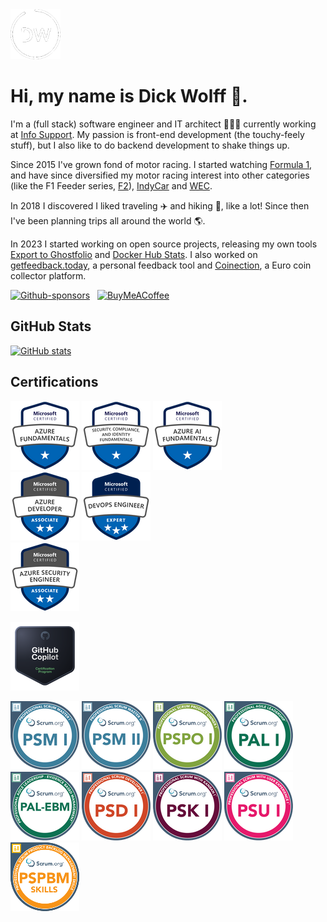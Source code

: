 <img src="./img/dw.png" width="80" height="80" alt="Dick Wolff"/>

# Hi, my name is Dick Wolff 🐺.

I'm a (full stack) software engineer and IT architect 👨🏻‍💻 currently working at [Info Support](https://infosupport.com). My passion is front-end development (the touchy-feely stuff), but I also like to do backend development to shake things up. 

Since 2015 I've grown fond of motor racing. I started watching [Formula 1](https://formula1.com), and have since diversified my motor racing interest into other categories (like the F1 Feeder series, [F2](https://www.fiaformula2.com)), [IndyCar](https://indycar.com) and [WEC](https://fiawec.com).

In 2018 I discovered I liked traveling ✈️ and hiking 🥾, like a lot! Since then I've been planning trips all around the world 🌎.

In 2023 I started working on open source projects, releasing my own tools [Export to Ghostfolio](https://github.com/dickwolff/Export-To-Ghostfolio) and [Docker Hub Stats](https://github.com/dickwolff/Docker-Hub-Stats). I also worked on [getfeedback.today](https://getfeedback.today), a personal feedback tool and [Coinection](https://coinection.eu), a Euro coin collector platform.

[![Github-sponsors](https://img.shields.io/badge/sponsor-30363D?style=for-the-badge&logo=GitHub-Sponsors&logoColor=#EA4AAA)](https://github.com/sponsors/dickwolff) &nbsp;
[![BuyMeACoffee](https://img.shields.io/badge/Buy%20Me%20a%20Coffee-ffdd00?style=for-the-badge&logo=buy-me-a-coffee&logoColor=black)](https://www.buymeacoffee.com/dickw0lff)

## GitHub Stats

[![GitHub stats](https://dickwolff-github-stats.vercel.app/api?username=dickwolff&show_icons=true&theme=github_dark&hide_title=true)](https://github.com/dickwolff)

## Certifications

[![January 6, 2021](/img/az-900.png)](https://learn.microsoft.com/api/credentials/share/en-us/dickw0lff/C21C3C791CF682D2?sharingId=1A0C846437215B22) [![March 21, 2024](/img/sc-900.png)](https://learn.microsoft.com/api/credentials/share/en-us/dickw0lff/70B6FDDCE06CA0EA?sharingId=1A0C846437215B22) [![March 11, 2024](/img/ai-900.png)](https://learn.microsoft.com/api/credentials/share/en-us/dickw0lff/337411E3DDFC1AA6?sharingId=1A0C846437215B22) \
[![November 14, 2023](/img/az-204.png)](https://learn.microsoft.com/api/credentials/share/en-us/dickw0lff/89D1A34C9E1FF89C?sharingId=1A0C846437215B22) [![January 4, 2024](/img/az-400.png)](https://learn.microsoft.com/api/credentials/share/en-us/dickw0lff/44A43B9FAF16EC49?sharingId=1A0C846437215B22) \
[![September 2, 2025](/img/az-500.png)](https://learn.microsoft.com/api/credentials/share/en-us/dickwolff/CBC94CEF710C55A5?sharingId=1A0C846437215B22)

[![July 17, 2025](/img/gh-300.png)](https://learn.microsoft.com/api/credentials/share/en-us/dickwolff/3FE1182C940DD4CC?sharingId=1A0C846437215B22)

[![September 5, 2023](/img/psm1.png)](https://www.credly.com/badges/05720351-9f6f-46c4-bdda-9d0eb6fd4a53/public_url) 
[![August 22, 2024](/img/psm2.png)](https://www.credly.com/badges/c2c2807f-8050-4b05-995d-ce72dc0a1257/public_url) 
[![September 9, 2023](/img/pspo1.png)](https://www.credly.com/badges/b8a7f76b-46a1-4f20-ba14-1cd704a88438/public_url)
[![June 10, 2024](/img/pal1.png)](https://www.credly.com/badges/318b7c8c-493e-46f8-93b6-d362d868196e/public_url) 
[![August 25, 2024](/img/pal-ebm.png)](https://www.credly.com/badges/5aab2a44-a28c-4efe-9a55-fec8e12ec3e6/public_url)
[![November 24, 2023](/img/psd1.png)](https://www.credly.com/badges/5613f069-daa8-4e13-8b3a-1e216f5d2b9b/public_url) 
[![November 30, 2023](/img/psk1.png)](https://www.credly.com/badges/66a8281f-7ab7-44d4-8ee1-69f295b042cc/public_url) 
[![August 21, 2024](/img/psu1.png)](https://www.credly.com/badges/e37b544e-70d7-4da6-9795-308a7b183f26/public_url) 
[![October 16, 2024](/img/pspbm.png)](https://www.credly.com/badges/144c993d-788a-4cce-a84b-f7873856b5b0/public_url) 

<!--
**dickwolff/dickwolff** is a ✨ _special_ ✨ repository because its `README.md` (this file) appears on your GitHub profile.

Here are some ideas to get you started:

- 🔭 I’m currently working on ...
- 🌱 I’m currently learning ...
- 👯 I’m looking to collaborate on ...
- 🤔 I’m looking for help with ...
- 💬 Ask me about ...
- 📫 How to reach me: ...
- 😄 Pronouns: ...
- ⚡ Fun fact: ...
-->
